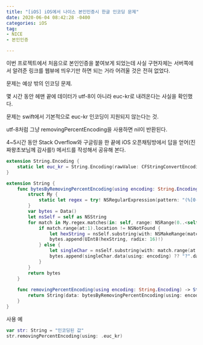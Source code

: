 ```yaml
---
title: "[iOS] iOS에서 나이스 본인인증시 한글 인코딩 문제"
date: 2020-06-04 08:42:28 -0400
categories: iOS
tag:
- NICE
- 본인인증

---
```


이번 프로젝트에서 처음으로 본인인증을 붙여보게 되었는데 사실 구현자체는 서버쪽에서 알려준 링크를 웹뷰에 띄우기만 하면 되는 거라 어려울 것은 전혀 없었다.



문제는 예상 밖의 인코딩 문제. 



몇 시간 동안 헤맨 끝에 데이터가 utf-8이 아니라 euc-kr로 내려온다는 사실을 확인했다.

문제는 swift에서 기본적으로 euc-kr 인코딩이 지원되지 않는다는 것. 

utf-8처럼 그냥 removingPercentEncoding을 사용하면 nil이 반환된다.



4~5시간 동안 Stack Overflow와 구글링을 한 끝에 iOS 오픈채팅방에서 답을 얻어(진짜왕초보님께 감사를!) 메서드를 작성해서 공유해 본다.



```swift
extension String.Encoding {
    static let euc_kr = String.Encoding(rawValue: CFStringConvertEncodingToNSStringEncoding(CFStringEncoding(CFStringEncodings.EUC_KR.rawValue)))
}

extension String {
    func bytesByRemovingPercentEncoding(using encoding: String.Encoding) -> Data {
        struct My {
            static let regex = try! NSRegularExpression(pattern: "(%[0-9A-F]{2})|(.)", options: .caseInsensitive)
        }
        var bytes = Data()
        let nsSelf = self as NSString
        for match in My.regex.matches(in: self, range: NSRange(0..<self.utf16.count)) {
            if match.range(at:1).location != NSNotFound {
                let hexString = nsSelf.substring(with: NSMakeRange(match.range(at:1).location+1, 2))
                bytes.append(UInt8(hexString, radix: 16)!)
            } else {
                let singleChar = nsSelf.substring(with: match.range(at:2))
                bytes.append(singleChar.data(using: encoding) ?? "?".data(using: .ascii)!)
            }
        }
        return bytes
    }
    
    func removingPercentEncoding(using encoding: String.Encoding) -> String? {
        return String(data: bytesByRemovingPercentEncoding(using: encoding), encoding: encoding)
    }
}
```



사용 예

```swift
var str: String = "인코딩된 값"
str.removingPercentEncoding(using: .euc_kr)
```